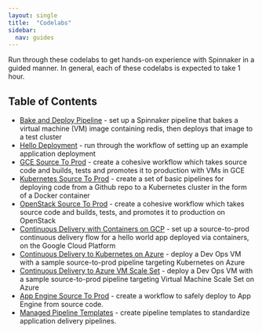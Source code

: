 ```yaml
---
layout: single
title:  "Codelabs"
sidebar:
  nav: guides
---
```


Run through these codelabs to get hands-on experience with Spinnaker in a guided manner. In general, each of these codelabs is expected to take 1 hour.

## Table of Contents

* [Bake and Deploy Pipeline](./bake-and-deploy-pipeline) - set up a Spinnaker pipeline that bakes a virtual machine (VM) image containing redis, then deploys that image to a test cluster
* [Hello Deployment](./hello-deployment) - run through the workflow of setting up an example application deployment 
* [GCE Source To Prod](./gce-source-to-prod) - create a cohesive workflow which takes source code and builds, tests and promotes it to production with VMs in GCE
* [Kubernetes Source To Prod](./kubernetes-source-to-prod) - create a set of basic pipelines for deploying code from a Github repo to a Kubernetes cluster in the form of a Docker container
* [OpenStack Source To Prod](./openstack-source-to-prod) - create a cohesive workflow which takes source code and builds, tests, and promotes it to production on OpenStack
* [Continuous Delivery with Containers on GCP](./gcp-kubernetes-source-to-prod) - set up a source-to-prod continuous delivery flow for a hello world app deployed via containers, on the Google Cloud Platform
* [Continuous Delivery to Kubernetes on Azure](./azure-kubernetes-source-to-prod) - deploy a Dev Ops VM with a sample source-to-prod pipeline targeting Kubernetes on Azure
* [Continuous Delivery to Azure VM Scale Set](./azure-vmss-source-to-prod) - deploy a Dev Ops VM with a sample source-to-prod pipeline targeting Virtual Machine Scale Set on Azure 
* [App Engine Source To Prod](./appengine-source-to-prod) - create a workflow to safely deploy to App Engine from source code.
* [Managed Pipeline Templates](./managed-pipeline-templates) - create pipeline templates to standardize application
  delivery pipelines.
